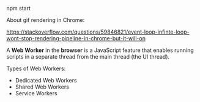 npm start

About gif rendering in Chrome:

https://stackoverflow.com/questions/59846821/event-loop-infinte-loop-wont-stop-rendering-pipeline-in-chrome-but-it-will-on

A **Web Worker** in the **browser** is a JavaScript feature that enables running scripts in a separate thread from the main thread (the UI thread).

Types of Web Workers:
- Dedicated Web Workers
- Shared Web Workers
- Service Workers

